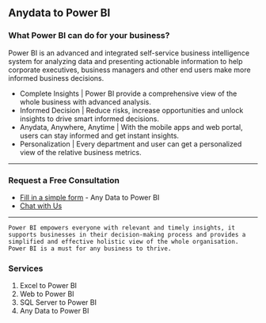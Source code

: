 ## Anydata to Power BI

### What Power BI can do for your business?
Power BI is an advanced and integrated self-service business intelligence system for analyzing data and presenting actionable information to help corporate executives, business managers and other end users make more informed business decisions.


- Complete Insights | Power BI provide a comprehensive view of the whole business with advanced analysis.
- Informed Decision | Reduce risks, increase opportunities and unlock insights to drive smart informed decisions.
- Anydata, Anywhere, Anytime | With the mobile apps and web portal, users can stay informed and get instant insights.
- Personalization | Every department and user can get a personalized view of the relative business metrics.

----

### Request a Free Consultation
* [Fill in a simple form](https://forms.office.com/Pages/ResponsePage.aspx?id=DQSIkWdsW0yxEjajBLZtrQAAAAAAAAAAAAMAAIIIemFURjROT1lEQU02M1FaNEpaM1ZTRFlOUzJKNy4u) - Any Data to Power BI
* [Chat with Us](https://bit.ly/letstalkdatachat)

----


`Power BI empowers everyone with relevant and timely insights, it supports businesses in their decision-making process and provides a simplified and effective holistic view of the whole organisation. Power BI is a must for any business to thrive.
`


### Services
1. Excel to Power BI
1. Web to Power BI
1. SQL Server to Power BI
1. Any Data to Power BI



